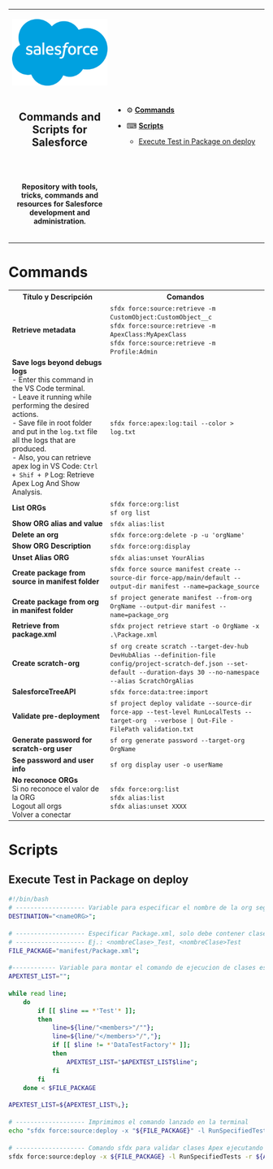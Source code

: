 <table>
  <tr>
    <td width="40%" align=center><br><img src="./img/Salesforce-Logo.png" width="200"/><br><br></b><h2>Commands and Scripts for Salesforce</h2><br><br><p><b>Repository with tools, tricks, commands and resources for Salesforce development and administration.</p><br></td>
    <td>
<br>
	    
* ⚙ [**Commands**](#commands)
* ⌨ [**Scripts**](#scripts)
  * [Execute Test in Package on deploy](#execute-test-in-package-on-deploy)
 
  <br>
    </td>
  </tr>

</table>


# Commands

<table>
  <tr>
    <th>Título y Descripción</th>
    <th>Comandos</th>
  </tr>
  <tr>
    <td><b>Retrieve metadata</b></td>
    <td>
      <code>sfdx force:source:retrieve -m CustomObject:CustomObject__c</code><br>
      <code>sfdx force:source:retrieve -m ApexClass:MyApexClass</code><br>
      <code>sfdx force:source:retrieve -m Profile:Admin</code>
    </td>
  </tr>
  <tr>
    <td><b>Save logs beyond debugs logs</b><br>- Enter this command in the VS Code terminal.<br>
	    - Leave it running while performing the desired actions.<br>- Save file in root folder and put in the <code>log.txt</code> file all the logs that are produced.<br>
	    - Also, you can retrieve apex log in VS Code: <code>Ctrl + Shif + P</code> Log: Retrieve Apex Log And Show Analysis.</td>
    <td>
      <code>sfdx force:apex:log:tail --color &gt; log.txt</code>
    </td>
  </tr>
  <tr>
    <td><b>List ORGs</b></td>
    <td>
      <code>sfdx force:org:list</code><br>
      <code>sf org list</code>
    </td>
  </tr>
  <tr>
    <td><b>Show ORG alias and value</b></td>
    <td>
      <code>sfdx alias:list</code>
    </td>
  </tr>
  <tr>
    <td><b>Delete an org</b></td>
    <td>
      <code>sfdx force:org:delete -p -u 'orgName'</code>
    </td>
  </tr>
  <tr>
    <td><b>Show ORG Description</b></td>
    <td>
      <code>sfdx force:org:display</code>
    </td>
  </tr>
  <tr>
    <td><b>Unset Alias ORG</b></td>
    <td>
      <code>sfdx alias:unset YourAlias</code>
    </td>
  </tr>
  <tr>
    <td><b>Create package from source in manifest folder</b></td>
    <td>
      <code>sfdx force source manifest create --source-dir force-app/main/default --output-dir manifest --name=package_source</code>
    </td>
  </tr>
  <tr>
    <td><b>Create package from org in manifest folder</b></td>
    <td>
      <code>sf project generate manifest --from-org OrgName --output-dir manifest --name=package_org</code>
    </td>
  </tr>
  <tr>
    <td><b>Retrieve from package.xml</b></td>
    <td>
      <code>sfdx project retrieve start -o OrgName -x .\Package.xml</code>
    </td>
  </tr>
  <tr>
    <td><b>Create scratch-org</b></td>
    <td>
      <code>sf org create scratch --target-dev-hub DevHubAlias --definition-file config/project-scratch-def.json --set-default --duration-days 30 --no-namespace --alias ScratchOrgAlias</code>
    </td>
  </tr>
  <tr>
    <td><b>SalesforceTreeAPI</b></td>
    <td>
      <code>sfdx force:data:tree:import</code>
    </td>
  </tr>
  <tr>
    <td><b>Validate pre-deployment</b></td>
    <td>
      <code>sf project deploy validate --source-dir force-app --test-level RunLocalTests --target-org <NombreOrgIntegracion> --verbose | Out-File -FilePath validation.txt</code>
    </td>
  </tr>
  <tr>
    <td><b>Generate password for scratch-org user</b></td>
    <td>
      <code>sf org generate password --target-org OrgName</code>
    </td>
  </tr>
  <tr>
    <td><b>See password and user info</b></td>
    <td>
      <code>sf org display user -o userName</code>
    </td>
  </tr>
  <tr>
    <td><b>No reconoce ORGs</b><br>Si no reconoce el valor de la ORG<br>Logout all orgs<br>Volver a conectar</td>
    <td>
      <code>sfdx force:org:list</code><br>
      <code>sfdx alias:list</code><br>
      <code>sfdx alias:unset XXXX</code>
    </td>
  </tr>
</table>

# Scripts

## Execute Test in Package on deploy

```sh
#!/bin/bash
# ------------------- Variable para especificar el nombre de la org según VS Code
DESTINATION="<nameORG>";

# ------------------- Especificar Package.xml, solo debe contener clases APEX y nomenclatura para Test.
# ------------------- Ej.: <nombreClase>_Test, <nombreClase>Test
FILE_PACKAGE="manifest/Package.xml";

#------------ Variable para montar el comando de ejecucion de clases especificas del Test
APEXTEST_LIST="";

while read line;
	do
		if [[ $line == *'Test'* ]];
		then
			line=${line/"<members>"/""};
			line=${line/"</members>"/","};
			if [[ $line != *'DataTestFactory'* ]];
			then
				APEXTEST_LIST="$APEXTEST_LIST$line";
			fi
		fi
	done < $FILE_PACKAGE
	
APEXTEST_LIST=${APEXTEST_LIST%,};

# ------------------- Imprimimos el comando lanzado en la terminal
echo "sfdx force:source:deploy -x "${FILE_PACKAGE}" -l RunSpecifiedTests -r "${APEXTEST_LIST}" -c -u "${DESTINATION}" --verbose";

# ------------------- Comando sfdx para validar clases Apex ejecutando Test Especificos
sfdx force:source:deploy -x ${FILE_PACKAGE} -l RunSpecifiedTests -r ${APEXTEST_LIST} -c -u ${DESTINATION} --verbose;
```
